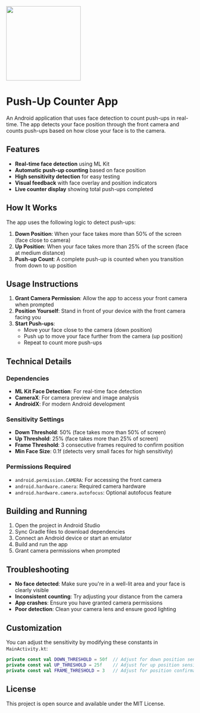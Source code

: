 
<img width="200" height="200" src="https://github.com/user-attachments/assets/92a10466-9952-4744-b9ed-67b63183bdd9" />

# Push-Up Counter App

An Android application that uses face detection to count push-ups in real-time. The app detects your face position through the front camera and counts push-ups based on how close your face is to the camera.

## Features

- **Real-time face detection** using ML Kit
- **Automatic push-up counting** based on face position
- **High sensitivity detection** for easy testing
- **Visual feedback** with face overlay and position indicators
- **Live counter display** showing total push-ups completed

## How It Works

The app uses the following logic to detect push-ups:

1. **Down Position**: When your face takes more than 50% of the screen (face close to camera)
2. **Up Position**: When your face takes more than 25% of the screen (face at medium distance)
3. **Push-up Count**: A complete push-up is counted when you transition from down to up position

## Usage Instructions

1. **Grant Camera Permission**: Allow the app to access your front camera when prompted
2. **Position Yourself**: Stand in front of your device with the front camera facing you
3. **Start Push-ups**: 
   - Move your face close to the camera (down position)
   - Push up to move your face further from the camera (up position)
   - Repeat to count more push-ups

## Technical Details

### Dependencies
- **ML Kit Face Detection**: For real-time face detection
- **CameraX**: For camera preview and image analysis
- **AndroidX**: For modern Android development

### Sensitivity Settings
- **Down Threshold**: 50% (face takes more than 50% of screen)
- **Up Threshold**: 25% (face takes more than 25% of screen)
- **Frame Threshold**: 3 consecutive frames required to confirm position
- **Min Face Size**: 0.1f (detects very small faces for high sensitivity)

### Permissions Required
- `android.permission.CAMERA`: For accessing the front camera
- `android.hardware.camera`: Required camera hardware
- `android.hardware.camera.autofocus`: Optional autofocus feature

## Building and Running

1. Open the project in Android Studio
2. Sync Gradle files to download dependencies
3. Connect an Android device or start an emulator
4. Build and run the app
5. Grant camera permissions when prompted

## Troubleshooting

- **No face detected**: Make sure you're in a well-lit area and your face is clearly visible
- **Inconsistent counting**: Try adjusting your distance from the camera
- **App crashes**: Ensure you have granted camera permissions
- **Poor detection**: Clean your camera lens and ensure good lighting

## Customization

You can adjust the sensitivity by modifying these constants in `MainActivity.kt`:

```kotlin
private const val DOWN_THRESHOLD = 50f  // Adjust for down position sensitivity
private const val UP_THRESHOLD = 25f    // Adjust for up position sensitivity
private const val FRAME_THRESHOLD = 3   // Adjust for position confirmation frames
```

## License

This project is open source and available under the MIT License.
